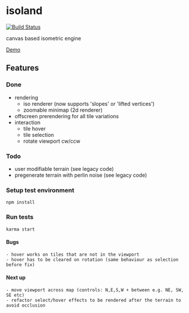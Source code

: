 # isoland
[![Build Status](https://travis-ci.org/laubsauger/isoland.svg?branch=master)](https://travis-ci.org/laubsauger/isoland)

canvas based isometric engine

[Demo](http://laubsauger.github.io/isoland "Demo")

## Features
### Done
- rendering
    - iso renderer (now supports 'slopes' or 'lifted vertices')
    - zoomable minimap (2d renderer)
- offscreen prerendering for all tile variations
- interaction
    - tile hover
    - tile selection
    - rotate viewport cw/ccw

### Todo
- user modifiable terrain (see legacy code)
- pregenerate terrain with perlin noise (see legacy code)

### Setup test environment
    npm install

### Run tests
    karma start

#### Bugs
    - hover works on tiles that are not in the viewport
    - hover has to be cleared on rotation (same behaviour as selection before fix)

#### Next up
    - move viewport across map (controls: N,E,S,W + between e.g. NE, SW, SE etc)
    - refactor select/hover effects to be rendered after the terrain to avoid occlusion